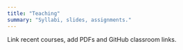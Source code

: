 ```yaml
---
title: "Teaching"
summary: "Syllabi, slides, assignments."
---
```

Link recent courses, add PDFs and GitHub classroom links.

